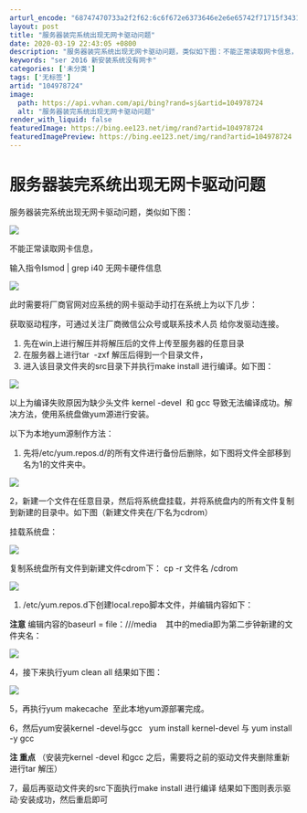 ```yaml
---
arturl_encode: "68747470733a2f2f62:6c6f672e6373646e2e6e65742f71715f34313832353339312f:61727469636c652f64657461696c732f313034393738373234"
layout: post
title: "服务器装完系统出现无网卡驱动问题"
date: 2020-03-19 22:43:05 +0800
description: "服务器装完系统出现无网卡驱动问题，类似如下图：不能正常读取网卡信息，输入指令lsmod | grep"
keywords: "ser 2016 新安装系统没有网卡"
categories: ['未分类']
tags: ['无标签']
artid: "104978724"
image:
  path: https://api.vvhan.com/api/bing?rand=sj&artid=104978724
  alt: "服务器装完系统出现无网卡驱动问题"
render_with_liquid: false
featuredImage: https://bing.ee123.net/img/rand?artid=104978724
featuredImagePreview: https://bing.ee123.net/img/rand?artid=104978724
---
```


# 服务器装完系统出现无网卡驱动问题

服务器装完系统出现无网卡驱动问题，类似如下图：

![](https://i-blog.csdnimg.cn/blog_migrate/85775e0799f75e8546a81469830fced0.png)

不能正常读取网卡信息，

输入指令lsmod | grep i40 无网卡硬件信息

![](https://i-blog.csdnimg.cn/blog_migrate/f506d9b51c979086987b809120193640.png)

此时需要将厂商官网对应系统的网卡驱动手动打在系统上为以下几步：

获取驱动程序，可通过关注厂商微信公众号或联系技术人员 给你发驱动连接。

1. 先在win上进行解压并将解压后的文件上传至服务器的任意目录
2. 在服务器上进行tar  -zxf 解压后得到一个目录文件，
3. 进入该目录文件夹的src目录下并执行make install 进行编译。如下图：

![](https://i-blog.csdnimg.cn/blog_migrate/416682c66c9d488a39607b6289ce7fd5.png)

以上为编译失败原因为缺少头文件 kernel -devel  和 gcc 导致无法编译成功。解决方法，使用系统盘做yum源进行安装。

以下为本地yum源制作方法：

1. 先将/etc/yum.repos.d/的所有文件进行备份后删除，如下图将文件全部移到名为1的文件夹中。

![](https://i-blog.csdnimg.cn/blog_migrate/30567e7748372e10291e7889a223c288.png)

2，新建一个文件在任意目录，然后将系统盘挂载，并将系统盘内的所有文件复制到新建的目录中。如下图（新建文件夹在/下名为cdrom）

挂载系统盘：

![](https://i-blog.csdnimg.cn/blog_migrate/24110774ae0bd13b4d8571c8a335cbef.png)

复制系统盘所有文件到新建文件cdrom下： cp -r 文件名 /cdrom

![](https://i-blog.csdnimg.cn/blog_migrate/7929b77a527f8af94296e0355f05b08d.png)

1. /etc/yum.repos.d下创建local.repo脚本文件，并编辑内容如下：

****注意****
编辑内容的baseurl = file：///media    其中的media即为第二步钟新建的文件夹名：

![](https://i-blog.csdnimg.cn/blog_migrate/51dba020b84703c936f4f9709b69afaa.png)

4，接下来执行yum clean all 结果如下图：

![](https://i-blog.csdnimg.cn/blog_migrate/c5bcaff4943338d8cd30c6ef00047499.png)

5，再执行yum makecache  至此本地yum源部署完成。

6，然后yum安装kernel -devel与gcc   yum install kernel-devel 与 yum install -y gcc

****注 重点****
（安装完kernel -devel 和gcc 之后，需要将之前的驱动文件夹删除重新进行tar 解压）

7，最后再驱动文件夹的src下面执行make install 进行编译 结果如下图则表示驱动·安装成功，然后重启即可